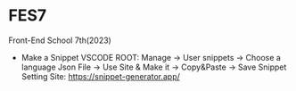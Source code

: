 # FES7
Front-End School 7th(2023)

- Make a Snippet
VSCODE ROOT: Manage -> User snippets -> Choose a language Json File -> Use Site & Make it -> Copy&Paste -> Save
Snippet Setting Site: https://snippet-generator.app/
